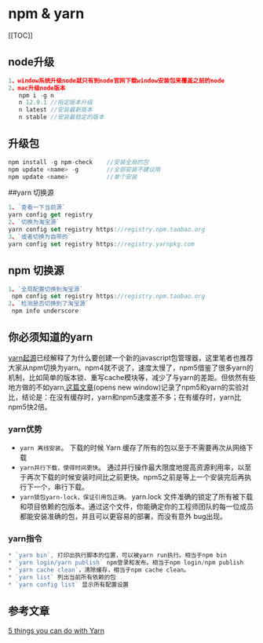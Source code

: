 #  npm & yarn  

[[TOC]]

## node升级
```js
1、window系统升级node就只有到node官网下载window安装包来覆盖之前的node
2、mac升级node版本
   npm i -g n 
   n 12.9.1 //指定版本升级
   n latest //安装最新版本
   n stable //安装最稳定的版本
```

## 升级包
```js
npm install -g npm-check    //安装全局的包
npm update <name> -g        //全部安装不建议用
npm update <name>           //单个安装
```

##yarn 切换源
```js
1、`查看一下当前源`
yarn config get registry
2、`切换为淘宝源`
yarn config set registry https://registry.npm.taobao.org
3、`或者切换为自带的`
yarn config set registry https://registry.yarnpkg.com
```

## npm 切换源
```js
1、`全局配置切换到淘宝源`
 npm config set registry https://registry.npm.taobao.org  
2、`检测是否切换到了淘宝源`
 npm info underscore
```

## 你必须知道的yarn
[yarn起源](https://code.fb.com/web/yarn-a-new-package-manager-for-javascript/)已经解释了为什么要创建一个新的javascript包管理器，这里笔者也推荐大家从npm切换为yarn。npm4就不说了，速度太慢了，npm5借鉴了很多yarn的机制，比如简单的版本锁、重写cache模块等，减少了与yarn的差距。但依然有些地方做的不如yarn,[这篇文章](https://jobs.stratsys.com/blog/posts/9244-npm5-vs-yarn-which-one-is-better)(opens new window)记录了npm5和yarn的实验对比，结论是：在没有缓存时，yarn和npm5速度差不多；在有缓存时，yarn比npm5快2倍。

###  yarn优势
+ `yarn 离线安装`。 下载的时候 Yarn 缓存了所有的包以至于不需要再次从网络下载
+ `yarn并行下载，使得时间更快`。 通过并行操作最大限度地提高资源利用率，以至于再次下载的时候安装时间比之前更快。npm5之前是等上一个安装完后再执行下一个，串行下载。
+ `yarn锁包yarn-lock，保证引用包正确。` yarn.lock 文件准确的锁定了所有被下载和项目依赖的包版本。通过这个文件，你能确定你的工程师团队的每一位成员都能安装准确的包，并且可以更容易的部署，而没有意外 bug出现。

### yarn指令
```js
* `yarn bin`, 打印出执行脚本的位置，可以被yarn run执行。相当于npm bin
* `yarn login/yarn publish` npm登录和发布。相当于npm login/npm publish
* `yarn cache clean`，清除缓存，相当于npm cache clean。
* `yarn list` 列出当前所有依赖的包
* `yarn config list` 显示所有配置设置
``` 

## 参考文章
[5 things you can do with Yarn](https://auth0.com/blog/five-things-you-can-do-with-yarn/)